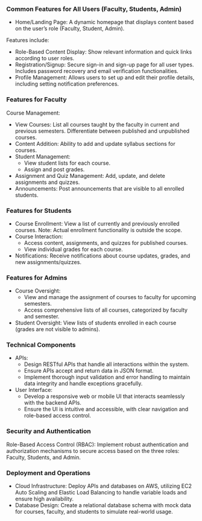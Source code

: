 ### ﻿Common Features for All Users (Faculty, Students, Admin)

* Home/Landing Page: A dynamic homepage that displays content based on the user’s role (Faculty, Student, Admin).

Features include:
* Role-Based Content Display: Show relevant information and quick links according to user roles.
* Registration/Signup: Secure sign-in and sign-up page for all user types. Includes password recovery and email verification functionalities.
* Profile Management: Allows users to set up and edit their profile details, including setting notification preferences.


### Features for Faculty

Course Management:
* View Courses: List all courses taught by the faculty in current and previous semesters. Differentiate between published and unpublished courses.
* Content Addition: Ability to add and update syllabus sections for courses.
* Student Management:
  * View student lists for each course.
  * Assign and post grades.
* Assignment and Quiz Management: Add, update, and delete assignments and quizzes.
* Announcements: Post announcements that are visible to all enrolled students.


### Features for Students

* Course Enrollment: View a list of currently and previously enrolled courses. Note: Actual enrollment functionality is outside the scope.
* Course Interaction:
  * Access content, assignments, and quizzes for published courses.
  * View individual grades for each course.
* Notifications: Receive notifications about course updates, grades, and new assignments/quizzes.


### Features for Admins

* Course Oversight:
  * View and manage the assignment of courses to faculty for upcoming semesters.
  * Access comprehensive lists of all courses, categorized by faculty and semester.
* Student Oversight:
  View lists of students enrolled in each course (grades are not visible to admins).

### Technical Components

* APIs:
  * Design RESTful APIs that handle all interactions within the system.
  * Ensure APIs accept and return data in JSON format.
  * Implement thorough input validation and error handling to maintain data integrity and handle exceptions gracefully.
* User Interface:
  * Develop a responsive web or mobile UI that interacts seamlessly with the backend APIs.
  * Ensure the UI is intuitive and accessible, with clear navigation and role-based access control.


### Security and Authentication
Role-Based Access Control (RBAC): Implement robust authentication and authorization mechanisms to secure access based on the three roles: Faculty, Students, and Admin.

### Deployment and Operations

* Cloud Infrastructure:
  Deploy APIs and databases on AWS, utilizing EC2 Auto Scaling and Elastic Load Balancing to handle variable loads and ensure high availability.
* Database Design:
  Create a relational database schema with mock data for courses, faculty, and students  to simulate real-world usage.
